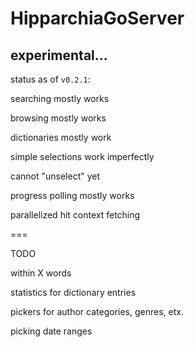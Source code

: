 # HipparchiaGoServer

## experimental...

status as of `v0.2.1`:

searching mostly works

browsing mostly works

dictionaries mostly work

simple selections work imperfectly

cannot "unselect" yet

progress polling mostly works

parallelized hit context fetching

===

TODO

within X words

statistics for dictionary entries

pickers for author categories, genres, etx.

picking date ranges

